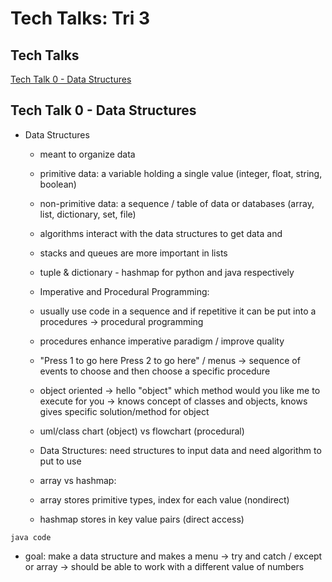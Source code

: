 # Tech Talks: Tri 3 #

## Tech Talks ##
[Tech Talk 0 - Data Structures](#tech-talk-0---data-structures)

## Tech Talk 0 - Data Structures ##

* Data Structures
  * meant to organize data
  * primitive data: a variable holding a single value (integer, float, string, boolean) 
  * non-primitive data: a sequence / table of data or databases (array, list, dictionary, set, file)
  * algorithms interact with the data structures to get data and 


  * stacks and queues are more important in lists
  * tuple & dictionary - hashmap for python and java respectively
  * Imperative and Procedural Programming:
  * usually use code in a sequence and if repetitive it can be put into a procedures -> procedural programming
  * procedures enhance imperative paradigm / improve quality
  * "Press 1 to go here Press 2 to go here" / menus -> sequence of events to choose and then choose a specific procedure
  * object oriented -> hello "object" which method would you like me to execute for you -> knows concept of classes and objects, knows gives specific solution/method for object
  * uml/class chart (object) vs flowchart (procedural)



  * Data Structures: need structures to input data and need algorithm to put to use
  * array vs hashmap: 
  * array stores primitive types, index for each value (nondirect)
  * hashmap stores in key value pairs (direct access)

```java code```

  * goal: make a data structure and makes a menu -> try and catch / except or array -> should be able to work with a different value of numbers

